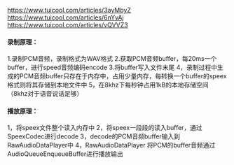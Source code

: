 https://www.tuicool.com/articles/3ayMbyZ
https://www.tuicool.com/articles/6nYvAj
https://www.tuicool.com/articles/vQVVZ3

#### 录制原理：

1.录制PCM音频，录制格式为WAV格式
2.获取PCM音频buffer，每20ms一个buffer，进行speed音频编码encode
3.将buffer写入文件末尾
4，录制过程中生成的PCM音频buffer只存在于内存中，占用少量内存，每转换一个buffer的speex格式则将其存储到本地文件中
5，在8khz下每秒钟占用1kB的本地存储空间（8khz对于语音说话足够）

#### 播放原理：
1，将speex文件整个读入内存中
2，将speex一段段的读入buffer，通过SpeexCodec进行decode
3，decode的PCM音频buffer输入到RawAudioDataPlayer中
4，RawAudioDataPlayer 将PCM的buffer音频通过AudioQueueEnqueueBuffer进行播放输出